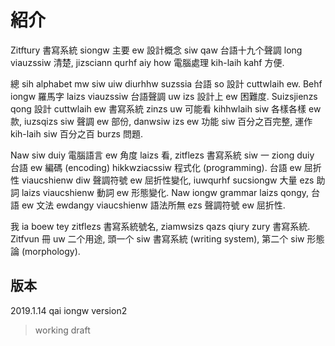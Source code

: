 # 紹介

Zitftury 書寫系統 siongw 主要 ew 設計概念 siw qaw 台語十九个聲調 long viauzssiw 清楚, jizsciann qurhf aiy how 電腦處理 kih-laih kahf 方便.

總 sih alphabet mw siw uiw diurhhw suzssia 台語 so 設計 cuttwlaih ew. Behf iongw 羅馬字 laizs viauzssiw 台語聲調 uw izs 設計上 ew 困難度. Suizsjienzs qong 設計 cuttwlaih ew 書寫系統 zinzs uw 可能看 kihhwlaih siw 各樣各樣 ew 款, iuzsqizs siw 聲調 ew 部份, danwsiw izs ew 功能 siw 百分之百完整, 運作 kih-laih siw 百分之百 burzs 問題.

Naw siw duiy 電腦語言 ew 角度 laizs 看, zitflezs 書寫系統 siw 一 ziong duiy 台語 ew 編碼 (encoding) hikkwziacssiw 程式化 (programming). 台語 ew 屈折性 viaucshienw diw 聲調符號 ew 屈折性變化, iuwqurhf sucsiongw 大量 ezs 助詞 laizs viaucshienw 動詞 ew 形態變化. Naw iongw grammar laizs qongy, 台語 ew 文法 ewdangy viaucshienw 語法所無 ezs 聲調符號 ew 屈折性.

我 ia boew tey zitflezs 書寫系統號名, ziamwsizs qazs qiury zury 書寫系統. Zitfvun 冊 uw 二个用途, 頭一个 siw 書寫系統 (writing system), 第二个 siw 形態論 (morphology).

## 版本

2019.1.14 qai iongw version2

> working draft
